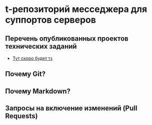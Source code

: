 t-репозиторий месседжера для суппортов серверов
=====================================================

Перечень опубликованных проектов технических заданий
---------------------------------------------------
* [Тут скоро будет тз](https:\\google.ru)


Почему Git?
-----------



Почему Markdown?
----------------


Запросы на включение изменений (Pull Requests)
----------------------------------------------

